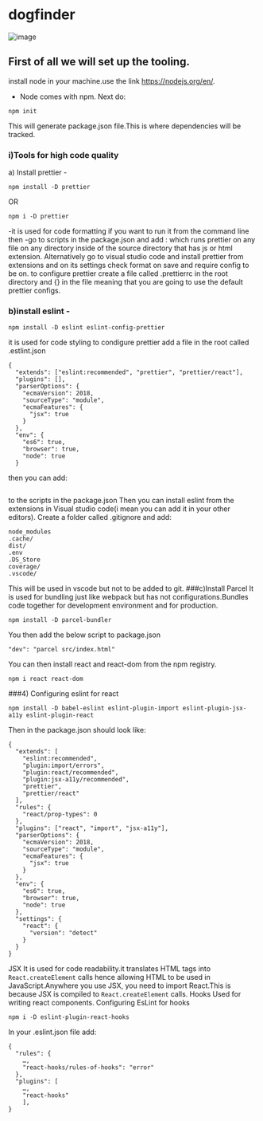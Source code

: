 # dogfinder
![image](https://user-images.githubusercontent.com/13285377/77172111-85463700-6ace-11ea-8e18-bfa9e337d522.png)
## First of all we will set up the tooling.
install node in your machine.use the link https://nodejs.org/en/.
- Node comes with npm.
Next do:
```
npm init 
```
This will generate package.json file.This is where dependencies will be tracked.
### i)Tools for high code quality
a) Install prettier -
```
npm install -D prettier
```
OR
```
npm i -D prettier
```
-it is used for code formatting
if you want to run it from the command line then -go to scripts in the package.json and add : which runs prettier on any file on any directory inside of the source directory that has js or html extension.
Alternatively go to visual studio code and install prettier from extensions and on its settings check format on save and require config to be on.
to configure prettier create a file called .prettierrc in the root directory and
{} 
in the file meaning that you are going to use the default prettier configs.
### b)install eslint -
```
npm install -D eslint eslint-config-prettier
```
it is used for code styling
to condigure prettier add a file in the root called .estlint.json
```
{
  "extends": ["eslint:recommended", "prettier", "prettier/react"],
  "plugins": [],
  "parserOptions": {
    "ecmaVersion": 2018,
    "sourceType": "module",
    "ecmaFeatures": {
      "jsx": true
    }
  },
  "env": {
    "es6": true,
    "browser": true,
    "node": true
  }
  ```
then you can add:
```"lint": "eslint \"src/**/*.{js,jsx}\" --quiet",
```
to the scripts in the package.json
Then you can install eslint from the extensions in Visual studio code(i mean you can add it in your other editors).
Create a folder called .gitignore and add:
```
node_modules
.cache/
dist/
.env
.DS_Store
coverage/
.vscode/
```
This will be used in vscode but not to be added to git.
###c)Install Parcel
It is used for bundling just like webpack but has not configurations.Bundles code together for development environment and for production.
```
npm install -D parcel-bundler
```
You then add the below script to package.json
```
"dev": "parcel src/index.html"
```
You can then install react and react-dom from the npm registry.
```
npm i react react-dom
```
###4) Configuring eslint for react
```
npm install -D babel-eslint eslint-plugin-import eslint-plugin-jsx-a11y eslint-plugin-react
```
Then in the package.json should look like:
```
{
  "extends": [
    "eslint:recommended",
    "plugin:import/errors",
    "plugin:react/recommended",
    "plugin:jsx-a11y/recommended",
    "prettier",
    "prettier/react"
  ],
  "rules": {
    "react/prop-types": 0
  },
  "plugins": ["react", "import", "jsx-a11y"],
  "parserOptions": {
    "ecmaVersion": 2018,
    "sourceType": "module",
    "ecmaFeatures": {
      "jsx": true
    }
  },
  "env": {
    "es6": true,
    "browser": true,
    "node": true
  },
  "settings": {
    "react": {
      "version": "detect"
    }
  }
}
```
JSX
It is used for code readability.it translates HTML tags into ```React.createElement``` calls hence allowing HTML to be used in JavaScript.Anywhere you use JSX, you need to import React.This is because JSX is compiled to ```React.createElement``` calls.
Hooks
Used for writing react components.
Configuring EsLint for hooks
```
npm i -D eslint-plugin-react-hooks
```
In your .eslint.json file add:
```
{
  "rules": {
    …,
    "react-hooks/rules-of-hooks": "error"
  },
  "plugins": [
    …,
    "react-hooks"
    ],
}
```
